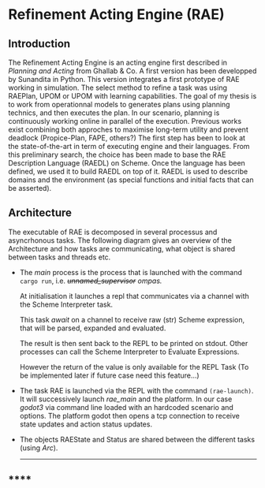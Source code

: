 # Refinement Acting Engine (RAE)

## Introduction

The Refinement Acting Engine is an acting engine first described in _Planning and Acting_ from Ghallab & Co. A first version has been developped by Sunandita in Python. This version integrates a first prototype of RAE working in simulation. The select method to refine a task was using RAEPlan, UPOM or UPOM with learning capabilities. The goal of my thesis is to work from operationnal models to generates plans using planning technics, and then executes the plan. In our scenario, planning is continuously working online in parallel of the execution. Previous works exist combining both approches to maximise long-term utility and prevent deadlock (Propice-Plan, FAPE, others?) The first step has been to look at the state-of-the-art in term of executing engine and their languages. From this preliminary search, the choice has been made to base the RAE Description Language (RAEDL) on Scheme. Once the language has been defined, we used it to build RAEDL on top of it. RAEDL is used to describe domains and the environment (as special functions and initial facts that can be asserted).

## Architecture

The executable of RAE is decomposed in several processus and asyncrhonous tasks. The following diagram gives an overview of the Architecture and how tasks are communicating, what object is shared between tasks and threads etc.

*   The _main_ process is the process that is launched with the command `cargo run`, i.e. ~~_unnamed\_supervisor_~~  _ompas._

    At initialisation it launches a repl that communicates via a channel with the Scheme Interpreter task.

    This task _await_ on a channel to receive raw (str) Scheme expression, that will be parsed, expanded and evaluated.

    The result is then sent back to the REPL to be printed on stdout. Other processes can call the Scheme Interpreter to Evaluate Expressions.

    However the return of the value is only available for the REPL Task (To be implemented later if future case need this feature...)
* The task RAE is launched via the REPL with the command `(rae-launch)`. It will successively launch _rae\_main_ and the platform. In our case _godot3_ via command line loaded with an hardcoded scenario and options. The platform godot then opens a tcp connection to receive state updates and action status updates.
*   The objects RAEState and Status are shared between the different tasks (using _Arc_).&#x20;

    ****

## ****



